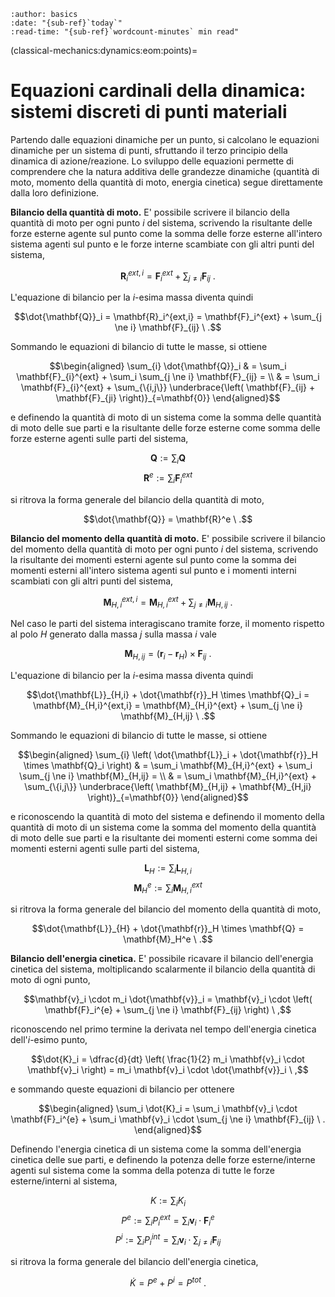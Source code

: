 ```{article-info}
:author: basics
:date: "{sub-ref}`today`"
:read-time: "{sub-ref}`wordcount-minutes` min read"
```

(classical-mechanics:dynamics:eom:points)=
# Equazioni cardinali della dinamica: sistemi discreti di punti materiali

Partendo dalle equazioni dinamiche per un punto, si calcolano le equazioni dinamiche per un sistema di punti, sfruttando il terzo principio della dinamica di azione/reazione. Lo sviluppo delle equazioni permette di comprendere che la natura additiva delle grandezze dinamiche (quantità di moto, momento della quantità di moto, energia cinetica) segue direttamente dalla loro definizione.

**Bilancio della quantità di moto.**
E' possibile scrivere il bilancio della quantità di moto per ogni punto $i$ del sistema, scrivendo la risultante delle forze esterne agente sul punto come la somma delle forze esterne all'intero sistema agenti sul punto e le forze interne scambiate con gli altri punti del sistema,

$$\mathbf{R}_i^{ext,i} = \mathbf{F}_i^{ext} + \sum_{j \ne i} \mathbf{F}_{ij} \ .$$

L'equazione di bilancio per la $i$-esima massa diventa quindi

$$\dot{\mathbf{Q}}_i = \mathbf{R}_i^{ext,i} = \mathbf{F}_i^{ext} + \sum_{j \ne i} \mathbf{F}_{ij} \ .$$

Sommando le equazioni di bilancio di tutte le masse, si ottiene

$$\begin{aligned}
\sum_{i} \dot{\mathbf{Q}}_i & = \sum_i \mathbf{F}_{i}^{ext} + \sum_i \sum_{j \ne i} \mathbf{F}_{ij} = \\
                            & = \sum_i \mathbf{F}_{i}^{ext} + \sum_{\{i,j\}} \underbrace{\left( \mathbf{F}_{ij} + \mathbf{F}_{ji} \right)}_{=\mathbf{0}} 
\end{aligned}$$

e definendo la quantità di moto di un sistema come la somma delle quantità di moto delle sue parti e la risultante delle forze esterne come somma delle forze esterne agenti sulle parti del sistema, 

  $$\mathbf{Q} := \sum_i \mathbf{Q}$$
  $$\mathbf{R}^e := \sum_i \mathbf{F}_i^{ext}$$

si ritrova la forma generale del bilancio della quantità di moto,

$$\dot{\mathbf{Q}} = \mathbf{R}^e \ .$$

**Bilancio del momento della quantità di moto.**
E' possibile scrivere il bilancio del momento della quantità di moto per ogni punto $i$ del sistema, scrivendo la risultante dei momenti esterni agente sul punto come la somma dei momenti esterni all'intero sistema agenti sul punto e i momenti interni scambiati con gli altri punti del sistema,

$$\mathbf{M}_{H,i}^{ext,i} = \mathbf{M}_{H,i}^{ext} + \sum_{j \ne i} \mathbf{M}_{H,ij} \ .$$

Nel caso le parti del sistema interagiscano tramite forze, il momento rispetto al polo $H$ generato dalla massa $j$ sulla massa $i$ vale

$$\mathbf{M}_{H,ij} = (\mathbf{r}_i - \mathbf{r}_H) \times \mathbf{F}_{ij} \ .$$

L'equazione di bilancio per la $i$-esima massa diventa quindi

$$\dot{\mathbf{L}}_{H,i} + \dot{\mathbf{r}}_H \times \mathbf{Q}_i = \mathbf{M}_{H,i}^{ext,i} = \mathbf{M}_{H,i}^{ext} + \sum_{j \ne i} \mathbf{M}_{H,ij} \ .$$

Sommando le equazioni di bilancio di tutte le masse, si ottiene

$$\begin{aligned}
\sum_{i} \left( \dot{\mathbf{L}}_i + \dot{\mathbf{r}}_H \times \mathbf{Q}_i \right) & = \sum_i \mathbf{M}_{H,i}^{ext} + \sum_i \sum_{j \ne i} \mathbf{M}_{H,ij} = \\
                            & = \sum_i \mathbf{M}_{H,i}^{ext} + \sum_{\{i,j\}} \underbrace{\left( \mathbf{M}_{H,ij} + \mathbf{M}_{H,ji} \right)}_{=\mathbf{0}} 
\end{aligned}$$

e riconoscendo la quantità di moto del sistema e definendo il momento della quantità di moto di un sistema come la somma del momento della quantità di moto delle sue parti e la risultante dei momenti esterni come somma dei momenti esterni agenti sulle parti del sistema, 

  $$\mathbf{L}_H := \sum_i \mathbf{L}_{H,i}$$
  $$\mathbf{M}_H^e := \sum_i \mathbf{M}_{H,i}^{ext}$$

si ritrova la forma generale del bilancio del momento della quantità di moto,

$$\dot{\mathbf{L}}_{H} + \dot{\mathbf{r}}_H \times \mathbf{Q} = \mathbf{M}_H^e \ .$$

**Bilancio dell'energia cinetica.**
E' possibile ricavare il bilancio dell'energia cinetica del sistema, moltiplicando scalarmente il bilancio della quantità di moto di ogni punto,

$$\mathbf{v}_i \cdot m_i \dot{\mathbf{v}}_i = \mathbf{v}_i \cdot \left( \mathbf{F}_i^{e} + \sum_{j \ne i} \mathbf{F}_{ij} \right) \ ,$$

riconoscendo nel primo termine la derivata nel tempo dell'energia cinetica dell'$i$-esimo punto,

$$\dot{K}_i = \dfrac{d}{dt} \left( \frac{1}{2} m_i \mathbf{v}_i \cdot \mathbf{v}_i \right) = m_i \mathbf{v}_i \cdot \dot{\mathbf{v}}_i \ ,$$

e sommando queste equazioni di bilancio per ottenere

$$\begin{aligned}
  \sum_i \dot{K}_i = \sum_i \mathbf{v}_i \cdot  \mathbf{F}_i^{e} + \sum_i \mathbf{v}_i \cdot \sum_{j \ne i} \mathbf{F}_{ij} \ . 
\end{aligned}$$

Definendo l'energia cinetica di un sistema come la somma dell'energia cinetica delle sue parti, e definendo la potenza delle forze esterne/interne agenti sul sistema come la somma della potenza di tutte le forze esterne/interni al sistema,

$$K :=  \sum_i K_i$$
$$P^e := \sum_i P^{ext}_i = \sum_i \mathbf{v}_i \cdot  \mathbf{F}_i^{e} $$
$$P^i := \sum_i P^{int}_i = \sum_i \mathbf{v}_i \cdot \sum_{j \ne i} \mathbf{F}_{ij}$$

si ritrova la forma generale del bilancio dell'energia cinetica,

$$\dot{K} = P^e + P^i = P^{tot} \ .$$
